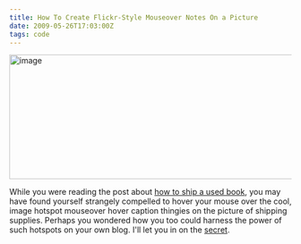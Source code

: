 ```yaml
---
title: How To Create Flickr-Style Mouseover Notes On a Picture
date: 2009-05-26T17:03:00Z
tags: code
---
```

<img alt="image" height="223" src="https://ggr_com.s3.amazonaws.com/images/carpic2.jpg" width="512" />
<br/>

While you were reading the post about [how to ship a used book][1], you may have found yourself strangely compelled to hover your mouse over the cool, image hotspot mouseover hover caption thingies on the picture of shipping supplies. Perhaps you wondered how you too could harness the power of such hotspots on your own blog. I'll let you in on the [secret][2].

 [1]: /how-to-ship-a-used-book.html
 [2]: http://condor.wesleyan.edu/acooke/outlines.html
